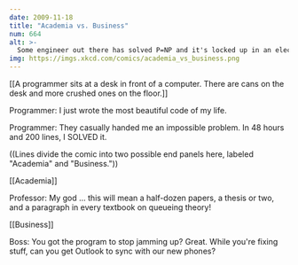 ```yaml
---
date: 2009-11-18
title: "Academia vs. Business"
num: 664
alt: >-
  Some engineer out there has solved P=NP and it's locked up in an electric eggbeater calibration routine.  For every 0x5f375a86 we learn about, there are thousands we never see.
img: https://imgs.xkcd.com/comics/academia_vs_business.png
---
```

[[A programmer sits at a desk in front of a computer. There are cans on the desk and more crushed ones on the floor.]]

Programmer: I just wrote the most beautiful code of my life.

Programmer: They casually handed me an impossible problem. In 48 hours and 200 lines, I SOLVED it.

((Lines divide the comic into two possible end panels here, labeled "Academia" and "Business."))

[[Academia]]

Professor: My god ... this will mean a half-dozen papers, a thesis or two, and a paragraph in every textbook on queueing theory!

[[Business]]

Boss: You got the program to stop jamming up? Great. While you're fixing stuff, can you get Outlook to sync with our new phones?


